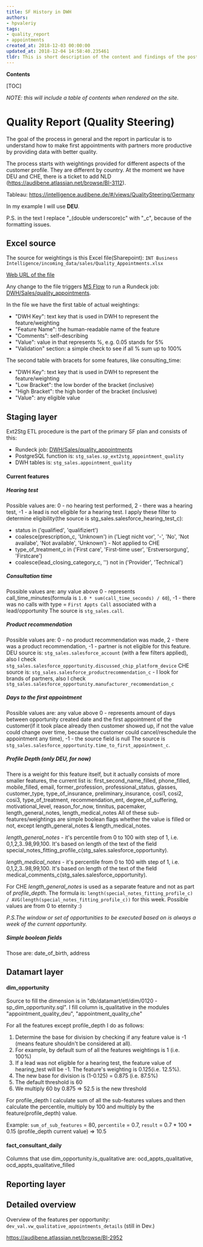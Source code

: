 ```yaml
---
title: SF History in DWH
authors:
- hpvaleriy
tags:
- quality_report
- appointments
created_at: 2018-12-03 00:00:00
updated_at: 2018-12-04 14:58:40.235461
tldr: This is short description of the content and findings of the post.
---
```


**Contents**

[TOC]

_NOTE: this will include a table of contents when rendered on the site._



# Quality Report (Quality Steering)
The goal of the process in general and the report in particular is to understand how to make first appointments with partners more productive by providing data with better quality.

The process starts with weightings provided for different aspects of the customer profile.
They are different by country. At the moment we have DEU and CHE, there is a ticket to add NLD (https://audibene.atlassian.net/browse/BI-3112).

Tableau: https://intelligence.audibene.de/#/views/QualitySteering/Germany

In my example I will use **DEU**.

P.S. in the text I replace "_(double underscore)c" with "_c", because of the formatting issues.


## Excel source
The source for weightings is this Excel file(Sharepoint):
`INT Business Intelligence/incoming_data/sales/Quality_Appointments.xlsx`

[Web URL of the file](https://audibene.sharepoint.com/sites/INTBusinessIntelligence/_layouts/15/Doc.aspx?sourcedoc=%7BCBBF7F8B-E577-4BF5-9FEB-AA2FFA1D1981%7D&file=Quality_Appointments.xlsx&action=default&mobileredirect=true)

Any change to the file triggers [MS Flow](https://emea.flow.microsoft.com/manage/environments/Default-51834058-d59b-46ca-8d10-e86de9ee892d/flows/shared/1159911b-2958-42e7-a914-e6f029ec03fc/details) to run a Rundeck job: [DWH/Sales/quality_appointments](https://rundeck-bi.service-production.audibene.net/project/DWH/job/show/648d63a9-2766-4441-adda-f2838d493002).

In the file we have the first table of actual weightings:
* "DWH Key": text key that is used in DWH to represent the feature/weighting
* "Feature Name": the human-readable name of the feature
* "Comments": self-describing
* "Value": value in that represents %, e.g. 0.05 stands for 5%
* "Validation" section: a simple check to see if all % sum up to 100%

The second table with bracets for some features, like consulting_time:
* "DWH Key": text key that is used in DWH to represent the feature/weighting
* "Low Bracket": the low border of the bracket (inclusive)
* "High Bracket": the high border of the bracket (inclusive)
* "Value": any eligible value


## Staging layer
Ext2Stg ETL procedure is the part of the primary SF plan and consists of this:
* Rundeck job: [DWH/Sales/quality_appointments](https://rundeck-bi.service-production.audibene.net/project/DWH/job/show/648d63a9-2766-4441-adda-f2838d493002)
* PostgreSQL function is: `stg_sales.sp_ext2stg_appointment_quality`
* DWH tables is: `stg_sales.appointment_quality`

#### Current features

##### Hearing test
Possible values are: 0 - no hearing test performed, 2 - there was a hearing test, -1 - a lead is not eligible for a hearing test.
I apply these filter to determine eligibility(the source is stg_sales.salesforce_hearing_test_c):
* status in ('qualified', 'qualifiziert')
* coalesce(prescription_c, 'Unknown') in ('Liegt nicht vor', '-', 'No', 'Not availabe', 'Not available', 'Unknown') - Not applied to CHE
* type_of_treatment_c in ('First care', 'First-time user', 'Erstversorgung', 'Firstcare')
* coalesce(lead_closing_category_c, '') not in ('Provider', 'Technical')

##### Consultation time
Possible values are: any value above 0 - represents call_time_minutes(formula is `1.0 * sum(call_time_seconds) / 60`), -1 - there was no calls with type = `First Appts Call` associated with a lead/opportunity
The source is `stg_sales.call`.

##### Product recommendation
Possible values are: 0 - no product recommendation was made, 2 - there was a product recommendation, -1 - partner is not eligible for this feature.
DEU source is: `stg_sales.salesforce_account` (with a few filters applied), also I check `stg_sales.salesforce_opportunity.discussed_chip_platform_device`
CHE source is: `stg_sales.salesforce_productrecommendation_c` - I look for brands of partners, also I check `stg_sales.salesforce_opportunity.manufacturer_recommendation_c`

##### Days to the first appointment
Possible values are: any value above 0 - represents amount of days between opportunity created date and the first appointment of the customer(if it took place already then customer showed up, if not the value could change over time, because the customer could cancel/reschedule the appointment any time), -1 - the source field is null
The source is `stg_sales.salesforce_opportunity.time_to_first_appointment_c`.

##### Profile Depth (only DEU, for now)
There is a weight for this feature itself, but it actually consists of more smaller features, the current list is:
first_second_name_filled, phone_filled, mobile_filled, email, former_profession, professional_status, glasses, customer_type, type_of_insurance, preliminary_insurance, cosi1, cosi2, cosi3, type_of_treatment, recommendation_ent, degree_of_suffering, motivational_level, reason_for_now, tinnitus, pacemaker, length_general_notes, length_medical_notes
All of these sub-features/weightings are simple boolean flags whether the value is filled or not, except length_general_notes & length_medical_notes.

_length_general_notes_ - it's percentile from 0 to 100 with step of 1, i.e. 0,1,2,3..98,99,100. It's based on length of the text of the field special_notes_fitting_profile_c(stg_sales.salesforce_opportunity).

_length_medical_notes_ - it's percentile from 0 to 100 with step of 1, i.e. 0,1,2,3..98,99,100. It's based on length of the text of the field medical_comments_c(stg_sales.salesforce_opportunity).

For CHE _length_general_notes_ is used as a separate feature and not as part of _profile_depth_.
The formula is: `length(special_notes_fitting_profile_c) / AVG(length(special_notes_fitting_profile_c))` for this week.
Possible values are from 0 to eternity :)

_P.S.The window or set of opportunities to be executed based on is always a week of the current opportunity._

##### Simple boolean fields
Those are: date_of_birth, address


## Datamart layer

#### dim_opportunity
Source to fill the dimension is in "db/datamart/etl/dim/0120 - sp_dim_opportunity.sql".
I fill column is_qualitative in the modules "appointment_quality_deu", "appointment_quality_che"

For all the features except profile_depth I do as follows:
1. Determine the base for division by checking if any feature value is -1 (means feature shouldn't be considered at all).
2. For example, by default sum of all the features weightings is 1 (i.e. 100%)
3. If a lead was not eligible for a hearing test, the feature value of hearing_test will be -1. The feature's weighting is 0.125(i.e. 12.5%).
4. The new base for division is (1-0.125) = 0.875 (i.e. 87.5%)
5. The default threshold is 60
6. We multiply 60 by 0.875 => 52.5 is the new threshold

For profile_depth I calculate sum of all the sub-features values and then calculate the percentile, multiply by 100 and multiply by the feature(profile_depth) value.

Example: `sum_of_sub_features` = 80, `percentile` = 0.7, `result` = 0.7 * 100 * 0.15 (profile_depth current value) => 10.5

#### fact_consultant_daily
Columns that use dim_opportunity.is_qualitative are: ocd_appts_qualitative, ocd_appts_qualitative_filled

## Reporting layer



## Detailed overview
Overview of the features per opportunity: `dev_val.vw_qualitative_appointments_details` (still in Dev.)

https://audibene.atlassian.net/browse/BI-2952